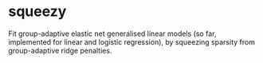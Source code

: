 # squeezy
Fit group-adaptive elastic net generalised linear models (so far, implemented for linear and logistic regression), by squeezing sparsity from group-adaptive ridge penalties.


